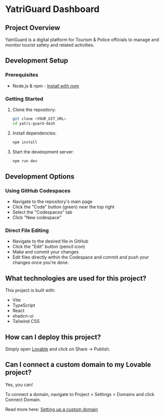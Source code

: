 # YatriGuard Dashboard

## Project Overview

YatriGuard is a digital platform for Tourism & Police officials to manage and monitor tourist safety and related activities.

## Development Setup

### Prerequisites
- Node.js & npm - [Install with nvm](https://github.com/nvm-sh/nvm#installing-and-updating)

### Getting Started

1. Clone the repository:
   ```sh
   git clone <YOUR_GIT_URL>
   cd yatri-guard-dash
   ```

2. Install dependencies:
   ```sh
   npm install
   ```

3. Start the development server:
   ```sh
   npm run dev
   ```

## Development Options

### Using GitHub Codespaces
- Navigate to the repository's main page
- Click the "Code" button (green) near the top right
- Select the "Codespaces" tab
- Click "New codespace"

### Direct File Editing
- Navigate to the desired file in GitHub
- Click the "Edit" button (pencil icon)
- Make and commit your changes
- Edit files directly within the Codespace and commit and push your changes once you're done.

## What technologies are used for this project?

This project is built with:

- Vite
- TypeScript
- React
- shadcn-ui
- Tailwind CSS

## How can I deploy this project?

Simply open [Lovable](https://lovable.dev/projects/c65fc1fe-24ca-4c39-8e07-57113e88b779) and click on Share -> Publish.

## Can I connect a custom domain to my Lovable project?

Yes, you can!

To connect a domain, navigate to Project > Settings > Domains and click Connect Domain.

Read more here: [Setting up a custom domain](https://docs.lovable.dev/tips-tricks/custom-domain#step-by-step-guide)
